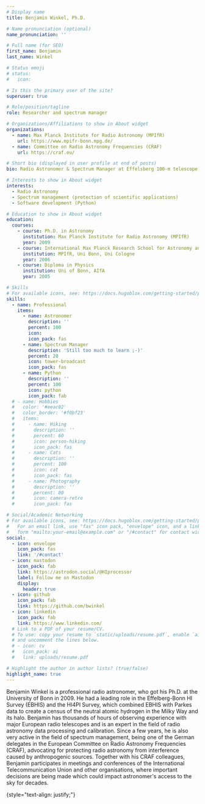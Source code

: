 ```yaml
---
# Display name
title: Benjamin Winkel, Ph.D.

# Name pronunciation (optional)
name_pronunciation: ''

# Full name (for SEO)
first_name: Benjamin
last_name: Winkel

# Status emoji
# status:
#   icon:

# Is this the primary user of the site?
superuser: true

# Role/position/tagline
role: Researcher and spectrum manager

# Organizations/Affiliations to show in About widget
organizations:
  - name: Max Planck Institute for Radio Astronomy (MPIfR)
    url: https://www.mpifr-bonn.mpg.de/
  - name: Committee on Radio Astronomy Frequencies (CRAF)
    url: https://craf.eu/

# Short bio (displayed in user profile at end of posts)
bio: Radio Astronomer & Spectrum Manager at Effelsberg 100-m telescope (MPIfR), CRAF Chair.

# Interests to show in About widget
interests:
  - Radio Astronomy
  - Spectrum management (protection of scientific applications)
  - Software development (Python)

# Education to show in About widget
education:
  courses:
    - course: Ph.D. in Astronomy
      institution: Max Planck Institute for Radio Astronomy (MPIfR)
      year: 2009
    - course: International Max Planck Research School for Astronomy and Astrophysics
      institution: MPIfR, Uni Bonn, Uni Cologne
      year: 2006
    - course: Diploma in Physics
      institution: Uni of Bonn, AIfA
      year: 2005

# Skills
# For available icons, see: https://docs.hugoblox.com/getting-started/page-builder/#icons
skills:
  - name: Professional
    items:
      - name: Astronomer
        description: ''
        percent: 100
        icon:
        icon_pack: fas
      - name: Spectrum Manager
        description: 'Still too much to learn ;-)'
        percent: 20
        icon: tower-broadcast
        icon_pack: fas
      - name: Python
        description: ''
        percent: 100
        icon: python
        icon_pack: fab
  # - name: Hobbies
  #   color: '#eeac02'
  #   color_border: '#f0bf23'
  #   items:
  #     - name: Hiking
  #       description: ''
  #       percent: 60
  #       icon: person-hiking
  #       icon_pack: fas
  #     - name: Cats
  #       description: ''
  #       percent: 100
  #       icon: cat
  #       icon_pack: fas
  #     - name: Photography
  #       description: ''
  #       percent: 80
  #       icon: camera-retro
  #       icon_pack: fas

# Social/Academic Networking
# For available icons, see: https://docs.hugoblox.com/getting-started/page-builder/#icons
#   For an email link, use "fas" icon pack, "envelope" icon, and a link in the
#   form "mailto:your-email@example.com" or "/#contact" for contact widget.
social:
  - icon: envelope
    icon_pack: fas
    link: '/#contact'
  - icon: mastodon
    icon_pack: fab
    link: https://astrodon.social/@HIprocessor
    label: Follow me on Mastodon
    display:
      header: true
  - icon: github
    icon_pack: fab
    link: https://github.com/bwinkel
  - icon: linkedin
    icon_pack: fab
    link: https://www.linkedin.com/
  # Link to a PDF of your resume/CV.
  # To use: copy your resume to `static/uploads/resume.pdf`, enable `ai` icons in `params.yaml`,
  # and uncomment the lines below.
  # - icon: cv
  #   icon_pack: ai
  #   link: uploads/resume.pdf

# Highlight the author in author lists? (true/false)
highlight_name: true
---
```


Benjamin Winkel is a professional radio astronomer, who got his Ph.D. at the
University of Bonn in 2009. He had a leading role in the Effelberg-Bonn HI Survey (EBHIS)
and the HI4PI Survey, which combined EBHIS with Parkes data to create a census
of the neutral atomic hydrogen in the Milky Way and its halo. Benjamin has
thousands of hours of observing experience with major European radio
telescopes and is an expert in the field of radio astronomy data processing
and calibration. Since a few years, he is also very active in the field of
spectrum management, being one of the German delegates in the European
Committee on Radio Astronomy Frequencies (CRAF), advocating for protecting
radio astronomy from interference caused by anthropogenic sources. Together
with his CRAF colleagues, Benjamin participates in meetings and conferences
of the International Telecommunication Union and other organisations, where
important decisions are being made which could impact astronomer's access to
the sky for decades.

{style="text-align: justify;"}

